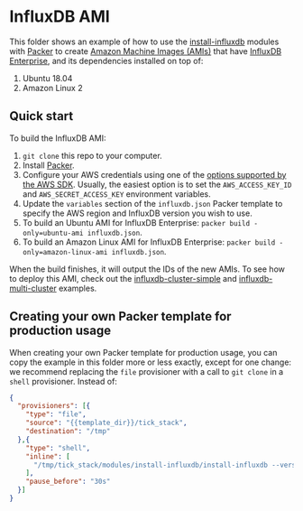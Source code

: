 # InfluxDB AMI

This folder shows an example of how to use the 
[install-influxdb](https://github.com/gruntwork-io/terraform-aws-influx/tree/master/modules/install-influxdb)
modules with [Packer](https://www.packer.io/) to create [Amazon Machine 
Images (AMIs)](http://docs.aws.amazon.com/AWSEC2/latest/UserGuide/AMIs.html) that have 
[InfluxDB Enterprise](https://www.influxdata.com/time-series-platform/influxdb/), and its dependencies installed on top of:
 
1. Ubuntu 18.04
1. Amazon Linux 2

## Quick start

To build the InfluxDB AMI:

1. `git clone` this repo to your computer.
1. Install [Packer](https://www.packer.io/).
1. Configure your AWS credentials using one of the [options supported by the AWS 
   SDK](http://docs.aws.amazon.com/sdk-for-java/v1/developer-guide/credentials.html). Usually, the easiest option is to
   set the `AWS_ACCESS_KEY_ID` and `AWS_SECRET_ACCESS_KEY` environment variables.
1. Update the `variables` section of the `influxdb.json` Packer template to specify the AWS region and InfluxDB
   version you wish to use.
1. To build an Ubuntu AMI for InfluxDB Enterprise: `packer build -only=ubuntu-ami influxdb.json`.
1. To build an Amazon Linux AMI for InfluxDB Enterprise: `packer build -only=amazon-linux-ami influxdb.json`.

When the build finishes, it will output the IDs of the new AMIs. To see how to deploy this AMI, check out the 
[influxdb-cluster-simple](influxdb-cluster-simple) and
[influxdb-multi-cluster](influxdb-multi-cluster) 
examples.

## Creating your own Packer template for production usage

When creating your own Packer template for production usage, you can copy the example in this folder more or less 
exactly, except for one change: we recommend replacing the `file` provisioner with a call to `git clone` in a `shell` 
provisioner. Instead of:

```json
{
  "provisioners": [{
    "type": "file",
    "source": "{{template_dir}}/tick_stack",
    "destination": "/tmp"
  },{
    "type": "shell",
    "inline": [
      "/tmp/tick_stack/modules/install-influxdb/install-influxdb --version {{user `influxdb_version`}}"
    ],
    "pause_before": "30s"
  }]
}
```
